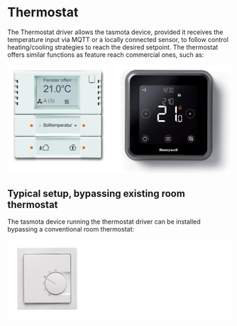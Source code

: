# Thermostat

The Thermostat driver allows the tasmota device, provided it receives the temperature input via MQTT or a locally connected sensor, to follow control heating/cooling strategies to reach the desired setpoint. The thermostat offers similar functions as feature reach commercial ones, such as:

![Pinout](_media/thermostat/Feature_rich_thermostat.png)

## Typical setup, bypassing existing room thermostat

The tasmota device running the thermostat driver can be installed bypassing a conventional room thermostat:

![Pinout](_media/thermostat/conventional_thermostat.png)
